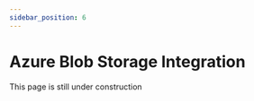 ```yaml
---
sidebar_position: 6
---
```


# Azure Blob Storage Integration

This page is still under construction

